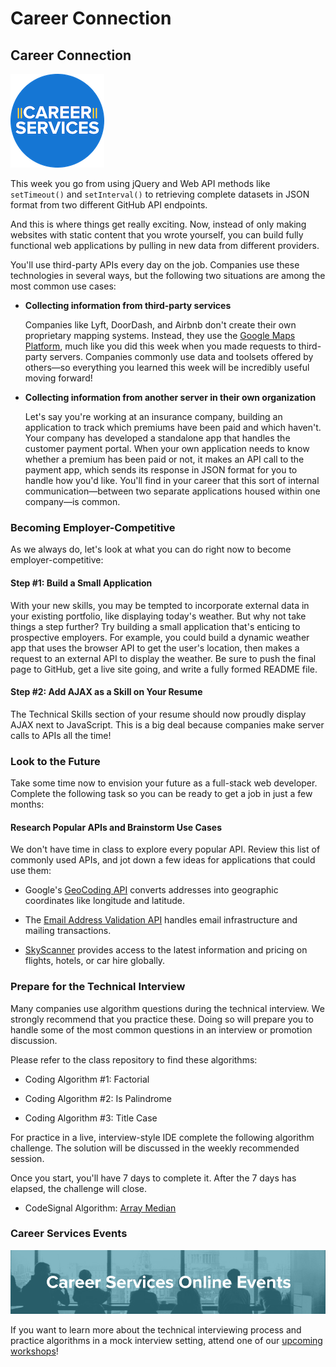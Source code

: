 # Career Connection

## Career Connection

![Career Services Logo](./assets/cs_logo.png#right)

This week you go from using jQuery and Web API methods like `setTimeout()` and `setInterval()` to retrieving complete datasets in JSON format from two different GitHub API endpoints. 

And this is where things get really exciting. Now, instead of only making websites with static content that you wrote yourself, you can build fully functional web applications by pulling in new data from different providers.

You'll use third-party APIs every day on the job. Companies use these technologies in several ways, but the following two situations are among the most common use cases:

* **Collecting information from third-party services**

    Companies like Lyft, DoorDash, and Airbnb don't create their own proprietary mapping systems. Instead, they use the [Google Maps Platform](https://developers.google.com/maps/documentation), much like you did this week when you made requests to third-party servers. Companies commonly use data and toolsets offered by others&mdash;so everything you learned this week will be incredibly useful moving forward!

* **Collecting information from another server in their own organization**

    Let's say you're working at an insurance company, building an application to track which premiums have been paid and which haven't. Your company has developed a standalone app that handles the customer payment portal. When your own application needs to know whether a premium has been paid or not, it makes an API call to the payment app, which sends its response in JSON format for you to handle how you'd like. You'll find in your career that this sort of internal communication&mdash;between two separate applications housed within one company&mdash;is common.

### Becoming Employer-Competitive

As we always do, let's look at what you can do right now to become employer-competitive:

#### Step #1: Build a Small Application

With your new skills, you may be tempted to incorporate external data in your existing portfolio, like displaying today's weather. But why not take things a step further? Try building a small application that's enticing to prospective employers. For example, you could build a dynamic weather app that uses the browser API to get the user's location, then makes a request to an external API to display the weather. Be sure to push the final page to GitHub, get a live site going, and write a fully formed README file.

#### Step #2: Add AJAX as a Skill on Your Resume

The Technical Skills section of your resume should now proudly display AJAX next to JavaScript. This is a big deal because companies make server calls to APIs all the time!

### Look to the Future

Take some time now to envision your future as a full-stack web developer. Complete the following task so you can be ready to get a job in just a few months:

#### Research Popular APIs and Brainstorm Use Cases

We don't have time in class to explore every popular API. Review this list of commonly used APIs, and jot down a few ideas for applications that could use them:

- Google's [GeoCoding API](https://developers.google.com/maps/documentation/geocoding/start) converts addresses into geographic coordinates like longitude and latitude.

- The [Email Address Validation API](https://sendgrid.com/solutions/email-validation-api/) handles email infrastructure and mailing transactions.

- [SkyScanner](https://skyscanner.github.io/slate/) provides access to the latest information and pricing on flights, hotels, or car hire globally.

### Prepare for the Technical Interview

Many companies use algorithm questions during the technical interview. We strongly recommend that you practice these. Doing so will prepare you to handle some of the most common questions in an interview or promotion discussion.

Please refer to the class repository to find these algorithms:

- Coding Algorithm #1: Factorial

- Coding Algorithm #2: Is Palindrome

- Coding Algorithm #3: Title Case

For practice in a live, interview-style IDE complete the following algorithm challenge. The solution will be discussed in the weekly recommended session.

Once you start, you'll have 7 days to complete it. After the 7 days has elapsed, the challenge will close.

- CodeSignal Algorithm: [Array Median](https://app.codesignal.com/public-test/KXE5b7L3CPKSdYkzh/35X8aLqz9hNStg)

### Career Services Events

![Career Services Online Events graphic](./assets/online-events.png)

If you want to learn more about the technical interviewing process and practice algorithms in a mock interview setting, attend one of our [upcoming workshops](https://careerservicesonlineevents.splashthat.com/)!
